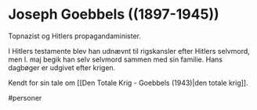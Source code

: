 # Joseph Goebbels ((1897-1945))

Topnazist og Hitlers propagandaminister. 

I Hitlers testamente blev han udnævnt til rigskansler efter Hitlers
selvmord, men l. maj begik han selv selvmord sammen med sin familie.
Hans dagbøger er udgivet efter krigen.

Kendt for sin tale om [[Den Totale Krig - Goebbels (1943)|den totale krig]].

#personer 